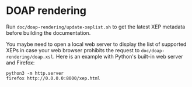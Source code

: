 <!--
SPDX-FileCopyrightText: 2022 Melvin Keskin <melvo@olomono.de>

SPDX-License-Identifier: CC0-1.0
-->

# DOAP rendering

Run `doc/doap-rendering/update-xeplist.sh` to get the latest XEP metadata before building the documentation.

You maybe need to open a local web server to display the list of supported XEPs in case your web browser prohibits the request to `doc/doap-rendering/doap.xsl`.
Here is an example with Python's built-in web server and Firefox:
```
python3 -m http.server
firefox http://0.0.0.0:8000/xep.html
```
